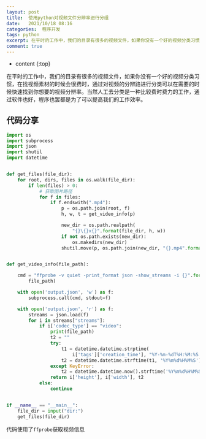 ```yaml
---
layout: post
title:  使用python对视频文件分辨率进行分组
date:   2021/10/18 08:16
categories:  程序开发
tags: python 
excerpt: 在平时的工作中，我们的目录有很多的视频文件，如果你没有一个好的视频分类习惯，在找视频素材的时候会很费时，通过对视频的分辨路进行分类可以在需要的时候快速找到你想要的视频分辨率。当然人工去分类是一种比较费时费力的工作，通过软件也好，程序也罢都是为了可以提高我们的工作效率。    ## 代码分享  ```python  import os  import subprocess  import json 
comment: true
---
```

* content
{:top}

<!--markdown-->在平时的工作中，我们的目录有很多的视频文件，如果你没有一个好的视频分类习惯，在找视频素材的时候会很费时，通过对视频的分辨路进行分类可以在需要的时候快速找到你想要的视频分辨率。当然人工去分类是一种比较费时费力的工作，通过软件也好，程序也罢都是为了可以提高我们的工作效率。## 代码分享```pythonimport osimport subprocessimport jsonimport shutilimport datetimedef get_files(file_dir):    for root, dirs, files in os.walk(file_dir):        if len(files) > 0:            # 获取图片路径            for f in files:                if f.endswith(".mp4"):                    p = os.path.join(root, f)                    h, w, t = get_video_info(p)                    new_dir = os.path.realpath(                        "{}\{}x{}".format(file_dir, h, w))                    if not os.path.exists(new_dir):                        os.makedirs(new_dir)                    shutil.move(p, os.path.join(new_dir, "{}.mp4".format(t)))def get_video_info(file_path):    cmd = "ffprobe -v quiet -print_format json -show_streams -i {}".format(        file_path)    with open('output.json', 'w') as f:        subprocess.call(cmd, stdout=f)    with open('output.json', 'r') as f:        streams = json.load(f)        for i in streams["streams"]:            if i['codec_type'] == "video":                print(file_path)                t2 = ""                try:                    t1 = datetime.datetime.strptime(                        i['tags']['creation_time'], "%Y-%m-%dT%H:%M:%S.%f%z")                    t2 = datetime.datetime.strftime(t1, '%Y%m%d%H%M%S')                except KeyError:                    t2 = datetime.datetime.now().strftime('%Y%m%d%H%M%S')                return i['height'], i['width'], t2            else:                continueif __name__ == "__main__":    file_dir = input("dir:")    get_files(file_dir)```代码使用了`ffprobe`获取视频信息 
    